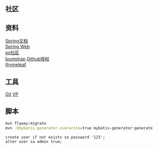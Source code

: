 ## 社区

## 资料
[Spring文档](https://spring.io/guides)    
[Spring Web](https://spring.io/guides/gs/serving-web-content/)    
[es社区](https://elasticsearch.cn/explore)    
[bootstrap](https://v3.bootcss.com/getting-started/)
[Github授权](https://developer.github.com/apps/building-oauth-apps/creating-an-oauth-app/)    
[thymeleaf](https://www.thymeleaf.org/documentation.html)

## 工具
[Git](https://git-scm.com/download)
[VP](https://www.visual-paradigm.com)

## 脚本
```bash
mvn flyway:migrate
mvn -Dmybatis.generator.overwrite=true mybatis-generator:generate
```
```h2 console
create user if not exists sa password '123';
alter user sa admin true;
```